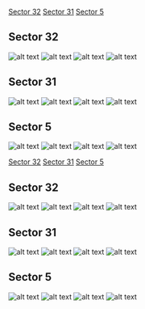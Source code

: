 [Sector 32](#sector32)
[Sector 31](#sector31)
[Sector 5](#sector5)

<a name = "sector32"></a>
## Sector 32
![alt text](/tt/WASP-078_Sector_32/WASP-078_Sector_32_a_TimeSeries.png)
![alt text](/tt/WASP-078_Sector_32/WASP-078_Sector_32_b_FoldedLightCurve.png)
![alt text](/tt/WASP-078_Sector_32/WASP-078_Sector_32_b_IndividualTransitsWithFit.png)
![alt text](/tt/WASP-078_Sector_32/WASP-078_Sector_32_c_TimingResiduals.png)

<a name = "sector31"></a>
## Sector 31
![alt text](/tt/WASP-078_Sector_31/WASP-078_Sector_31_a_TimeSeries.png)
![alt text](/tt/WASP-078_Sector_31/WASP-078_Sector_31_b_FoldedLightCurve.png)
![alt text](/tt/WASP-078_Sector_31/WASP-078_Sector_31_b_IndividualTransitsWithFit.png)
![alt text](/tt/WASP-078_Sector_31/WASP-078_Sector_31_c_TimingResiduals.png)

<a name = "sector5"></a>
## Sector 5
![alt text](/tt/WASP-078_Sector_5/WASP-078_Sector_5_a_TimeSeries.png)
![alt text](/tt/WASP-078_Sector_5/WASP-078_Sector_5_b_FoldedLightCurve.png)
![alt text](/tt/WASP-078_Sector_5/WASP-078_Sector_5_b_IndividualTransitsWithFit.png)
![alt text](/tt/WASP-078_Sector_5/WASP-078_Sector_5_c_TimingResiduals.png)

[Sector 32](#sector32)
[Sector 31](#sector31)
[Sector 5](#sector5)

<a name = "sector32"></a>
## Sector 32
![alt text](/tt/WASP-078_Sector_32/WASP-078_Sector_32_a_TimeSeries.png)
![alt text](/tt/WASP-078_Sector_32/WASP-078_Sector_32_b_FoldedLightCurve.png)
![alt text](/tt/WASP-078_Sector_32/WASP-078_Sector_32_b_IndividualTransitsWithFit.png)
![alt text](/tt/WASP-078_Sector_32/WASP-078_Sector_32_c_TimingResiduals.png)

<a name = "sector31"></a>
## Sector 31
![alt text](/tt/WASP-078_Sector_31/WASP-078_Sector_31_a_TimeSeries.png)
![alt text](/tt/WASP-078_Sector_31/WASP-078_Sector_31_b_FoldedLightCurve.png)
![alt text](/tt/WASP-078_Sector_31/WASP-078_Sector_31_b_IndividualTransitsWithFit.png)
![alt text](/tt/WASP-078_Sector_31/WASP-078_Sector_31_c_TimingResiduals.png)

<a name = "sector5"></a>
## Sector 5
![alt text](/tt/WASP-078_Sector_5/WASP-078_Sector_5_a_TimeSeries.png)
![alt text](/tt/WASP-078_Sector_5/WASP-078_Sector_5_b_FoldedLightCurve.png)
![alt text](/tt/WASP-078_Sector_5/WASP-078_Sector_5_b_IndividualTransitsWithFit.png)
![alt text](/tt/WASP-078_Sector_5/WASP-078_Sector_5_c_TimingResiduals.png)

